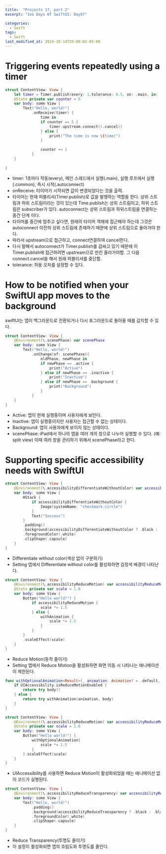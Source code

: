 ```yaml
---
title:  "Projects 17, part 2"
excerpt: "1oo Days Of SwiftUI: Day87"

categories:
  - Swift
tags:
  - Swift
last_modified_at: 2024-10-14T20:00:02-05:00
---
```


# Triggering events repeatedly using a timer

```Swift
struct ContentView: View {
    let timer = Timer.publish(every: 1,tolerance: 0.5, on: .main, in: .common).autoconnect()
    @State private var counter = 0
    var body: some View {
        Text("Hello, world!")
            .onReceive(timer) {
                time in
                if counter == 5 {
                    timer.upstream.connect().cancel()
                } else {
                    print("The time is now \(time)")
                }
                
                counter += 1
            }
    }
    
}
```
- timer: 1초마다 작동(every), 메인 스레드에서 실행(.main), 실행 루프에서 실행(.common), 즉시 시작(.autoconnect)
- onReceive: 타이머가 시작되면 값이 변경되었다는 것을 출력.
- 타이머는 현재 퍼블리셔(Timer.publish)로 값을 발행하는 역할을 한다. 상위 스트림과 하위 스트림이라는 것이 있는데 
Time.publish는 상위 스트림이고, 하위 스트림은 subscriber가 있다. autoconnect는 상위 스트림과 하위스트림을 연결하는 중간 단계 이다.
- 타이머를 중간에 멈추고 싶다면, 원래의 타이머 객체에 접근해야 하는데 그것은 autoconnect 이전의 상위 스트림에 존재하기 때문에 상위 스트림으로 돌아가야 한다.
- 따라서 upstream으로 접근하고, connect연결하여 cancel한다.
- 다시 말해서 autoconnect가 Timer.publish를 감싸고 있기 때문에 이 Timer.publish에 접근하려면 upstream으로 한칸 올라가야함. 
그 다음 connect.cancel을 해서 원래 퍼블리셔를 중단함.
- tolerance: 허용 오차를 설정할 수 있다.

# How to be notified when your SwiftUI app moves to the background
swiftUI는 앱이 백그라운드로 전환되거나 다시 포그라운드로 돌아올 때를 감지할 수 있다.

```swift
struct ContentView: View {
    @Environment(\.scenePhase) var scenePhase
    var body: some View {
        Text("Hello, world!")
            .onChange(of: scenePhase){
                oldPhase, newPhase in
                if newPhase == .active {
                    print("Active")
                } else if newPhase == .inactive {
                    print("Inactive")
                } else if newPhase == .background {
                    print("Background")
                }
            }
    }
}
```
- Active: 앱이 현재 실행중이며 사용자에게 보인다.
- Inactive: 앱이 실행중이지만 사용자는 접근할 수 없는 상태이다.
- Background: 앱이 사용자에게 보이지 않는 상태이다.
- scenePhase: iPad에서 하나의 앱을 여러 개의 창으로 나누어 실행할 수 있다. (예: split view) 이때 여러 창을 관리하기 위해서 scenePhase라고 한다.

# Supporting specific accessibility needs with SwiftUI

```swift
struct ContentView: View {
    @Environment(\.accessibilityDifferentiateWithoutColor) var accessibilityDifferentiateWithoutColor
    var body: some View {
        HStack {
            if accessibilityDifferentiateWithoutColor {
                Image(systemName: "checkmark.circle")
            }
            Text("Success")
        }
        .padding()
        .background(accessibilityDifferentiateWithoutColor ? .black : .green)
        .foregroundColor(.white)
        .clipShape(.capsule)
    }
}
```
- Differentiate without color(색상 없이 구분하기)
- Setting 앱에서 Differentiate without color를 활성화하면 검정색 배경이 나타난다.

```swift
struct ContentView: View {
    @Environment(\.accessibilityReduceMotion) var accessibilityReduceMotion
    @State private var scale = 1.0
    var body: some View {
        Button("Hello world!") {
            if accessibilityReduceMotion {
                scale *= 1.5
            } else {
                withAnimation {
                    scale *= 1.5
                }
            }
        }
        .scaleEffect(scale)
    }
}
```
- Reduce Motion(동작 줄이기) 
- Setting 앱에서 Reduce Motion을 활성화하면 화면 이동 시 나타나는 애니메이션이 제한된다.
```swift
func withOptionalAnimation<Result>(_ animation: Animation? = .default, _ body: () throws -> Result) rethrows -> Result {
    if UIAccessibility.isReduceMotionEnabled {
        return try body()
    } else {
        return try withAnimation(animation, body)
    }
}

struct ContentView: View {
    @Environment(\.accessibilityReduceMotion) var accessibilityReduceMotion
    @State private var scale = 1.0
    var body: some View {
        Button("Hello world!") {
            withOptionalAnimation{
                scale *= 1.5
            }
        }.scaleEffect(scale)
    }
}
```
- UIAccessibility를 사용하면 Reduce Motion이 활성화되었을 때는 애니메이션 없이 코드가 실행된다.

```swift
struct ContentView: View {
    @Environment(\.accessibilityReduceTransparency) var accessibilityReduceTransparency
    var body: some View {
        Text("Hello, world!")
            .padding()
            .background(accessibilityReduceTransparency ? .black : .black.opacity(0.5))
            .foregroundColor(.white)
            .clipShape(.capsule)
    }
}
```
- Reduce Transparency(투명도 줄이기)
- 이 설정이 활성화되면 앱의 흐림도와 투명도를 줄인다.